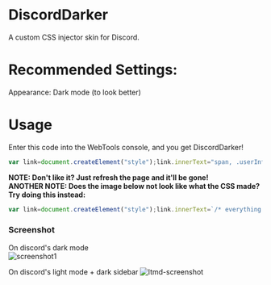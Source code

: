 # DiscordDarker
A custom CSS injector skin for Discord.

# Recommended Settings:
Appearance: Dark mode (to look better)

# Usage
Enter this code into the WebTools console, and you get DiscordDarker!
```js
var link=document.createElement("style");link.innerText="span, .userInfoBody-1zgAd0, .clamped-2ZePhX, .text-md-normal-304U3g,.fieldList-in8WkP > span, .bodyNormal-250CQK, .contentImagesUserPopout-Kqai8z, .details-2, .defaultColor-24IHKz,.meNoNickname-1TjuLc, .username-3JLfHz {color: black;}.membersWrap-3NUR2t .hiddenMembers-8kpYM0, .scroller-3X7KbA, .members-3WRCEx, .flex-2S1XBF, .content-2hZxGK .container-3PVapX, .content-FDHp32, .container-3PVapX, .content-FDHp32, .formNotice-2nS8ey, .container-YkUktl, .authedApp-8q3NA9, .ontentColumn-1C7as, .app-3xd6d0, .contentRegion-3HkfJJ, .contentColumn-1C7as6, .contentColumnDefault-3eyv5o, .contentRegionScroller-2_GT_N {position: relative;background-color: #090909;}.userInfo-regn9W, .accountProfileCard-lbN7n-, .body-2wLx-E, .bodyInnerWrapper-2bQs1k, .footer-3naVBw, .headerTop-3GPUSF {background-color: white;}.background-3d_SjE, .fieldList-in8WkP {background-color: #efefef;}.editor-H2NA06>span, .markup-eYLPri {color: white;}.scrollerContent-2SW0kQ, .container-2sjPya, .markup-eYLPri, .messageContent-2t3eCI, .headerText-1qIDDT, .subtext-2HDqJ7, .customStatus-1UAQAK, .membersGroup-2eiWxl, .membersGroup-2eiWxl, .container-q97qHp {color: white;}.member-2gU6Ar {margin-right: 10px;}.form-3gdLxP, .webkit-QgSAqd {margin-top: 10px;}.animatedContainer-2laTjx {z-index: 2;width: 234px;}.container-2o3qEW, .containerDefault-YUSmu3, .containerDefault-3TQ5YN, .sectionDivider-189lqb, .content-2a4AW9, .container-ZMc96U, .title-31SJ6t, .sidebarRegion-1VBisG, .sidebar-nqHbhN, .title-31SJ6t, .container-ZMc96U, .form-3gdLxP, .chatContent-3KubbW, .form-3gdLxP:before, .member-2gU6Ar, .members-3WRCEx {background-color: #202020;}.userInfoBody-1zgAd0, .clamped-2ZePhX, .message-372Ods, em {text-align: center;color: black;}",document.getElementsByTagName("head")[0].appendChild(link);
```

**NOTE: Don't like it? Just refresh the page and it'll be gone!**<br>
**ANOTHER NOTE: Does the image below not look like what the CSS made? Try doing this instead:**
```js
var link=document.createElement("style");link.innerText=`/* everything in dark.css here */`,document.getElementsByTagName("head")[0].appendChild(link);
```

### Screenshot
On discord's dark mode</br>
![screenshot1](https://i.ibb.co/VwBQnFW/image.png)

On discord's light mode + dark sidebar
![ltmd-screenshot](https://i.ibb.co/TwmkTzj/image.png)

